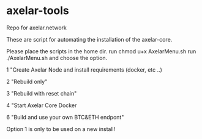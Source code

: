 # axelar-tools
Repo for axelar.network

These are script for automating the installation of the axelar-core.

Please place the scripts in the home dir.
run chmod u+x AxelarMenu.sh
run ./AxelarMenu.sh and choose the option.

1 "Create Axelar Node and install requirements (docker, etc ..)

2 "Rebuild only"

3 "Rebuild with reset chain"

4 "Start Axelar Core Docker

6 "Build and use your own BTC&ETH endpont"

Option 1 is only to be used on a new install!
